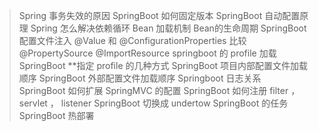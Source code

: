 > Spring 事务失效的原因
> SpringBoot 如何固定版本
> SpringBoot 自动配置原理
> Spring 怎么解决依赖循环
> Bean 加载机制
> Bean的生命周期
> SpringBoot 配置文件注入
> @Value 和 @ConfigurationProperties 比较
> @PropertySource
> @ImportResource
> springboot 的 profile 加载
> SpringBoot **指定 profile 的几种方式
> SpringBoot 项目内部配置文件加载顺序
>  SpringBoot 外部配置文件加载顺序
>  Springboot 日志关系
>  SpringBoot 如何扩展 SpringMVC 的配置
>  SpringBoot 如何注册 filter ， servlet ， listener
>  SpringBoot 切换成 undertow
>  SpringBoot 的任务
>  SpringBoot 热部署
